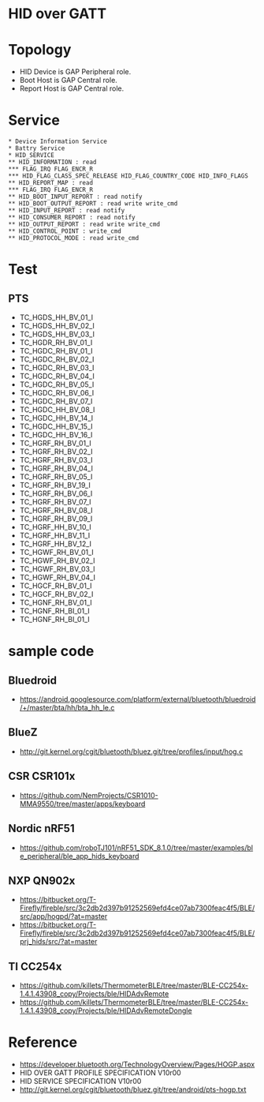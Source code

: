 # HID over GATT

# Topology
* HID Device is GAP Peripheral role.
* Boot Host is GAP Central role.
* Report Host is GAP Central role.

# Service
```
* Device Information Service
* Battry Service
* HID_SERVICE
** HID_INFORMATION : read
*** FLAG_IRQ FLAG_ENCR_R
*** HID_FLAG_CLASS_SPEC_RELEASE HID_FLAG_COUNTRY_CODE HID_INFO_FLAGS
** HID_REPORT_MAP : read
*** FLAG_IRQ FLAG_ENCR_R
** HID_BOOT_INPUT_REPORT : read notify
** HID_BOOT_OUTPUT_REPORT : read write write_cmd
** HID_INPUT_REPORT : read notify
** HID_CONSUMER_REPORT : read notify
** HID_OUTPUT_REPORT : read write write_cmd
** HID_CONTROL_POINT : write_cmd
** HID_PROTOCOL_MODE : read write_cmd
```

# Test
## PTS
* TC_HGDS_HH_BV_01_I
* TC_HGDS_HH_BV_02_I
* TC_HGDS_HH_BV_03_I
* TC_HGDR_RH_BV_01_I
* TC_HGDC_RH_BV_01_I
* TC_HGDC_RH_BV_02_I
* TC_HGDC_RH_BV_03_I
* TC_HGDC_RH_BV_04_I
* TC_HGDC_RH_BV_05_I
* TC_HGDC_RH_BV_06_I
* TC_HGDC_RH_BV_07_I
* TC_HGDC_HH_BV_08_I
* TC_HGDC_HH_BV_14_I
* TC_HGDC_HH_BV_15_I
* TC_HGDC_HH_BV_16_I
* TC_HGRF_RH_BV_01_I
* TC_HGRF_RH_BV_02_I
* TC_HGRF_RH_BV_03_I
* TC_HGRF_RH_BV_04_I
* TC_HGRF_RH_BV_05_I
* TC_HGRF_RH_BV_19_I
* TC_HGRF_RH_BV_06_I
* TC_HGRF_RH_BV_07_I
* TC_HGRF_RH_BV_08_I
* TC_HGRF_RH_BV_09_I
* TC_HGRF_HH_BV_10_I
* TC_HGRF_HH_BV_11_I
* TC_HGRF_HH_BV_12_I
* TC_HGWF_RH_BV_01_I
* TC_HGWF_RH_BV_02_I
* TC_HGWF_RH_BV_03_I
* TC_HGWF_RH_BV_04_I
* TC_HGCF_RH_BV_01_I
* TC_HGCF_RH_BV_02_I
* TC_HGNF_RH_BV_01_I
* TC_HGNF_RH_BI_01_I
* TC_HGNF_RH_BI_01_I

# sample code
## Bluedroid
* https://android.googlesource.com/platform/external/bluetooth/bluedroid/+/master/bta/hh/bta_hh_le.c

## BlueZ
* http://git.kernel.org/cgit/bluetooth/bluez.git/tree/profiles/input/hog.c 

## CSR CSR101x
* https://github.com/NemProjects/CSR1010-MMA9550/tree/master/apps/keyboard

## Nordic nRF51
* https://github.com/roboTJ101/nRF51_SDK_8.1.0/tree/master/examples/ble_peripheral/ble_app_hids_keyboard

## NXP QN902x
* https://bitbucket.org/T-Firefly/fireble/src/3c2db2d397b91252569efd4ce07ab7300feac4f5/BLE/src/app/hogpd/?at=master
* https://bitbucket.org/T-Firefly/fireble/src/3c2db2d397b91252569efd4ce07ab7300feac4f5/BLE/prj_hids/src/?at=master

## TI CC254x
* https://github.com/killets/ThermometerBLE/tree/master/BLE-CC254x-1.4.1.43908_copy/Projects/ble/HIDAdvRemote
* https://github.com/killets/ThermometerBLE/tree/master/BLE-CC254x-1.4.1.43908_copy/Projects/ble/HIDAdvRemoteDongle

# Reference
* https://developer.bluetooth.org/TechnologyOverview/Pages/HOGP.aspx
* HID OVER GATT PROFILE SPECIFICATION V10r00
* HID SERVICE SPECIFICATION V10r00
* http://git.kernel.org/cgit/bluetooth/bluez.git/tree/android/pts-hogp.txt
